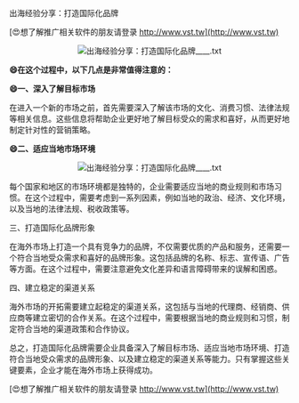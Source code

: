 出海经验分享：打造国际化品牌

[😍想了解推广相关软件的朋友请登录 http://www.vst.tw](http://www.vst.tw)

 <center><img src="https://vst.tw/MP4/tuiguang/png/6.png" alt="出海经验分享：打造国际化品牌____.txt"></center>

**😄在这个过程中，以下几点是非常值得注意的：**

**😄一、深入了解目标市场**

在进入一个新的市场之前，首先需要深入了解该市场的文化、消费习惯、法律法规等相关信息。这些信息将帮助企业更好地了解目标受众的需求和喜好，从而更好地制定针对性的营销策略。

**😄二、适应当地市场环境**

 <center><img src="https://vst.tw/MP4/tuiguang/png/3.png" alt="出海经验分享：打造国际化品牌____.txt"></center>

每个国家和地区的市场环境都是独特的，企业需要适应当地的商业规则和市场习惯。在这个过程中，需要考虑到一系列因素，例如当地的政治、经济、文化环境，以及当地的法律法规、税收政策等。

三、打造国际化品牌形象

在海外市场上打造一个具有竞争力的品牌，不仅需要优质的产品和服务，还需要一个符合当地受众需求和喜好的品牌形象。这包括品牌的名称、标志、宣传语、广告等方面。在这个过程中，需要注意避免文化差异和语言障碍带来的误解和困惑。

四、建立稳定的渠道关系

海外市场的开拓需要建立起稳定的渠道关系，这包括与当地的代理商、经销商、供应商等建立密切的合作关系。在这个过程中，需要根据当地的商业规则和习惯，制定符合当地的渠道政策和合作协议。

总之，打造国际化品牌需要企业具备深入了解目标市场、适应当地市场环境、打造符合当地受众需求的品牌形象、以及建立稳定的渠道关系等能力。只有掌握这些关键要素，企业才能在海外市场上获得成功。

[😍想了解推广相关软件的朋友请登录 http://www.vst.tw](http://www.vst.tw)



